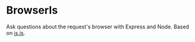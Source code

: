 # BrowserIs

Ask questions about the request's browser with Express and Node. Based on [is.js](https://github.com/Cedriking/is.js).